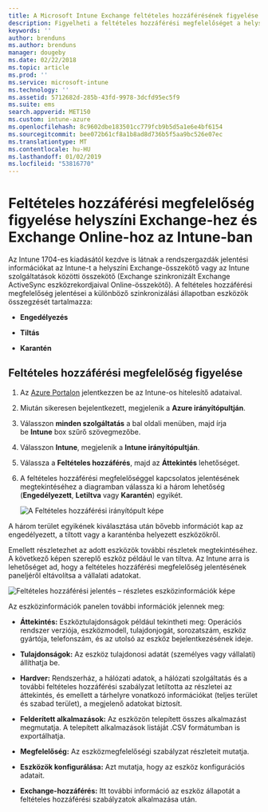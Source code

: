 ```yaml
---
title: A Microsoft Intune Exchange feltételes hozzáférésének figyelése |} A Microsoft Intune-ban
description: Figyelheti a feltételes hozzáférési megfelelőséget a helyszíni Exchange-hez és Exchange Online-hoz az Intune Azure Portal használatával.
keywords: ''
author: brenduns
ms.author: brenduns
manager: dougeby
ms.date: 02/22/2018
ms.topic: article
ms.prod: ''
ms.service: microsoft-intune
ms.technology: ''
ms.assetid: 5712682d-285b-43fd-9978-3dcfd95ec5f9
ms.suite: ems
search.appverid: MET150
ms.custom: intune-azure
ms.openlocfilehash: 8c9602dbe183501cc779fcb9b5d5a1e6e4bf6154
ms.sourcegitcommit: bee072b61cf8a1b8ad8d736b5f5aa9bc526e07ec
ms.translationtype: MT
ms.contentlocale: hu-HU
ms.lasthandoff: 01/02/2019
ms.locfileid: "53816770"
---
```

# <a name="monitor-conditional-access-compliance-for-on-premises-exchange-and-exchange-online-in-intune"></a>Feltételes hozzáférési megfelelőség figyelése helyszíni Exchange-hez és Exchange Online-hoz az Intune-ban

Az Intune 1704-es kiadásától kezdve is látnak a rendszergazdák jelentési információkat az Intune-t a helyszíni Exchange-összekötő vagy az Intune szolgáltatások közötti összekötő (Exchange szinkronizált Exchange ActiveSync eszközrekordjaival Online-összekötő). A feltételes hozzáférési megfelelőség jelentései a különböző szinkronizálási állapotban eszközök összegzését tartalmazza:

-   **Engedélyezés**

-   **Tiltás**

-   **Karantén**

## <a name="to-monitor-conditional-access-compliance"></a>Feltételes hozzáférési megfelelőség figyelése

1.  Az [Azure Portalon](https://portal.azure.com/) jelentkezzen be az Intune-os hitelesítő adataival.

2.  Miután sikeresen bejelentkezett, megjelenik a **Azure irányítópultján**.

3.  Válasszon **minden szolgáltatás** a bal oldali menüben, majd írja be **Intune** box szűrő szövegmezőbe.

4.  Válasszon **Intune**, megjelenik a **Intune irányítópultján**.

5.  Válassza a **Feltételes hozzáférés**, majd az **Áttekintés** lehetőséget.

6.  A feltételes hozzáférési megfelelőséggel kapcsolatos jelentésének megtekintéséhez a diagramban válassza ki a három lehetőség (**Engedélyezett**, **Letiltva** vagy **Karantén**) egyikét.

    ![A Feltételes hozzáférési irányítópult képe](./media/CA-reporting-intune-1.png)

A három terület egyikének kiválasztása után bővebb információt kap az engedélyezett, a tiltott vagy a karanténba helyezett eszközökről.

Emellett részletezhet az adott eszközök további részletek megtekintéséhez. A következő képen szereplő eszköz például le van tiltva. Az Intune arra is lehetőséget ad, hogy a feltételes hozzáférési megfelelőség jelentésének paneljéről eltávolítsa a vállalati adatokat.

![Feltételes hozzáférési jelentés – részletes eszközinformációk képe](./media/CA-reporting-intune-3.png)

Az eszközinformációk panelen további információk jelennek meg:

-   **Áttekintés:** Eszköztulajdonságok például tekintheti meg: Operációs rendszer verziója, eszközmodell, tulajdonjogát, sorozatszám, eszköz gyártója, telefonszám, és az utolsó az eszköz bejelentkezésének ideje.

-   **Tulajdonságok:** Az eszköz tulajdonosi adatát (személyes vagy vállalati) állíthatja be.

-   **Hardver:** Rendszerház, a hálózati adatok, a hálózati szolgáltatás és a további feltételes hozzáférési szabályzat letiltotta az részletei az áttekintés, és emellett a tárhelyre vonatkozó információkat (teljes terület és szabad terület), a megjelenő adatokat biztosít.

-   **Felderített alkalmazások:** Az eszközön telepített összes alkalmazást megmutatja. A telepített alkalmazások listáját .CSV formátumban is exportálhatja.

-   **Megfelelőség:** Az eszközmegfelelőségi szabályzat részleteit mutatja.

-   **Eszközök konfigurálása:** Azt mutatja, hogy az eszköz konfigurációs adatait.

-   **Exchange-hozzáférés:** Itt további információ az eszköz állapotát a feltételes hozzáférési szabályzatok alkalmazása után.
